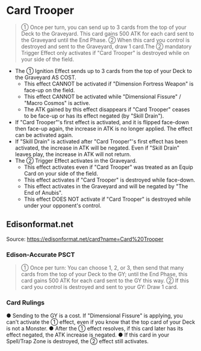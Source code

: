 # Card Trooper

> ① Once per turn, you can send up to 3 cards from the top of your Deck to the Graveyard. This card gains 500 ATK for each card sent to the Graveyard until the End Phase. ② When this card you control is destroyed and sent to the Graveyard, draw 1 card.The ② mandatory Trigger Effect only activates if "Card Trooper" is destroyed while on your side of the field.

*   The ① Ignition Effect sends up to 3 cards from the top of your Deck to the Graveyard AS COST.
    *   This effect CANNOT be activated if "Dimension Fortress Weapon" is face-up on the field.
    *   This effect CANNOT be activated while "Dimensional Fissure" / "Macro Cosmos" is active.
    *   The ATK gained by this effect disappears if "Card Trooper" ceases to be face-up or has its effect negated (by "Skill Drain").
*   If "Card Trooper"'s first effect is activated, and it is flipped face-down then face-up again, the increase in ATK is no longer applied. The effect can be activated again.
*   If "Skill Drain" is activated after "Card Trooper"'s first effect has been activated, the increase in ATK will be negated. Even if "Skill Drain" leaves play, the increase in ATK will not return.
*   The ② Trigger Effect activates in the Graveyard.
    *   This effect activates even if "Card Trooper" was treated as an Equip Card on your side of the field.
    *   This effect activates if "Card Trooper" is destroyed while face-down.
    *   This effect activates in the Graveyard and will be negated by "The End of Anubis".
    *   This effect DOES NOT activate if "Card Trooper" is destroyed while under your opponent's control.

## Edisonformat.net

Source: https://edisonformat.net/card?name=Card%20Trooper

### Edison-Accurate PSCT

> ① Once per turn: You can choose 1, 2, or 3, then send that many cards from the top of your Deck to the GY; until the End Phase, this card gains 500 ATK for each card sent to the GY this way.
> ② If this card you control is destroyed and sent to your GY: Draw 1 card.

### Card Rulings

● Sending to the GY is a cost.
If "Dimensional Fissure" is applying, you can't activate the ① effect, even if you know that the top card of your Deck is not a Monster.
● After the ① effect resolves, if this card later has its effect negated, the ATK increase is negated.
● If this card in your Spell/Trap Zone is destroyed, the ② effect still activates.
            